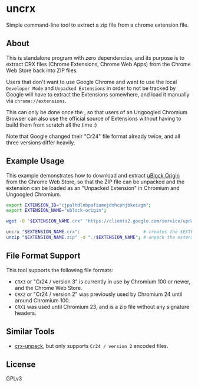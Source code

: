 
# uncrx

Simple command-line tool to extract a zip file from a chrome extension file.


## About

This is standalone program with zero dependencies, and its purpose is to extract
CRX files (Chrome Extensions, Chrome Web Apps) from the Chrome Web Store back
into ZIP files.

Users that don't want to use Google Chrome and want to use the local `Developer Mode`
and `Unpacked Extensions` in order to not be tracked by Google will have to extract
the Extensions somewhere, and load it manually via `chrome://extensions`.

This can only be done once the 
, so that users of an Ungoogled Chromium Browser can also use the
official source of Extensions without having to build them from scratch all the
time :)

Note that Google changed their "Cr24" file format already twice, and all three
versions differ heavily.


## Example Usage

This example demonstrates how to download and extract [uBlock Origin](https://chrome.google.com/webstore/detail/ublock-origin/cjpalhdlnbpafiamejdnhcphjbkeiagm?hl=de)
from the Chrome Web Store, so that the ZIP file can be unpacked and the extension
can be loaded as an "Unpacked Extension" in Chromium and Ungoogled Chromium.

```bash
export EXTENSION_ID="cjpalhdlnbpafiamejdnhcphjbkeiagm";
export EXTENSION_NAME="ublock-origin";

wget -O "$EXTENSION_NAME.crx" "https://clients2.google.com/service/update2/crx?response=redirect&acceptformat=crx2,crx3&prodversion=100&x=id%3D$EXTENSION_ID%26uc";

uncrx "$EXTENSION_NAME.crx":                        # creates the $EXTENSION_NAME.zip file in the same folder
unzip "$EXTENSION_NAME.zip" -d "./$EXTENSION_NAME"; # unpack the extension, so that it can be loaded in Developer Mode
```

## File Format Support

This tool supports the following file formats:

- `CRX3` or "Cr24 / version 3" is currently in use by Chromium 100 or newer, and the Chrome Web Store.
- `CRX2` or "Cr24 / version 2" was previously used by Chromium 24 until around Chromium 100.
- `CRX1` was used until Chromium 23, and is a zip file without any signature headers.


## Similar Tools

- [crx-unpack](https://pypi.org/project/crx-unpack/), but only supports `Cr24 / version 2` encoded files.


## License

GPLv3

